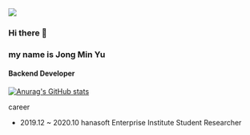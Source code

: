 <img src="https://capsule-render.vercel.app/api?type=wave&color=auto&height=300&section=header&text=WellBell&fontSize=90" />


### Hi there 👋
### my name is Jong Min Yu
#### Backend Developer

[![Anurag's GitHub stats](https://github-readme-stats.vercel.app/api?username=whdals7337)](https://github.com/anuraghazra/github-readme-stats)

career
  - 2019.12 ~ 2020.10 hanasoft Enterprise Institute Student Researcher
